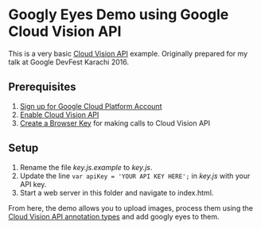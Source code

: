 # Googly Eyes Demo using Google Cloud Vision API

This is a very basic [Cloud Vision API](https://cloud.google.com/vision/) example. Originally prepared for my talk at Google DevFest Karachi 2016.

## Prerequisites
1. [Sign up for Google Cloud Platform Account](http://cloud.google.com)
2. [Enable Cloud Vision API](https://cloud.google.com/vision/docs/getting-started)
3. [Create a Browser Key](https://cloud.google.com/vision/docs/auth-template/cloud-api-auth) for making calls to Cloud Vision API


## Setup
1. Rename the file *key.js.example* to *key.js*.
2. Update the line `var apiKey = 'YOUR API KEY HERE';` in *key.js* with your API key.
3. Start a web server in this folder and navigate to index.html.


From here, the demo allows you to upload images, process them using the [Cloud Vision API annotation types](https://cloud.google.com/vision/reference/rest/v1/images/annotate#Type) and add googly eyes to them.
